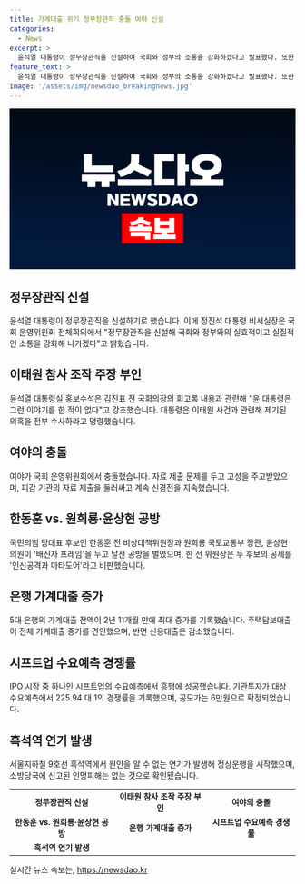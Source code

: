 ```yaml
---
title: 가계대출 위기 정무장관직 충돌 여야 신설
categories:
  - News
excerpt: >
  윤석열 대통령이 정무장관직을 신설하여 국회와 정부의 소통을 강화하겠다고 발표했다. 또한, 대통령실은 이태원 참사 조작 가능성에 대해 윤 대통령이 그런 언급을 한 적이 없다고 밝혔으며, 여야는 운영위원회에서 충돌을 빚은 가운데, 국민의힘 당대표 후보들 간의 공방이 치열해졌다. 5대 은행의 가계대출은 최대 증가를 기록하고, IPO 시장에서의 시프트업은 수요예측 경쟁률과 공모가를 통해 주목을 받았으며, 서울지하철 9호선 흑석역에서 원인불명의 연기 발생으로 운행이 정지된 사건이 있었다.
feature_text: >
  윤석열 대통령이 정무장관직을 신설하여 국회와 정부의 소통을 강화하겠다고 발표했다. 또한, 대통령실은 이태원 참사 조작 가능성에 대해 윤 대통령이 그런 언급을 한 적이 없다고 밝혔으며, 여야는 운영위원회에서 충돌을 빚은 가운데, 국민의힘 당대표 후보들 간의 공방이 치열해졌다. 5대 은행의 가계대출은 최대 증가를 기록하고, IPO 시장에서의 시프트업은 수요예측 경쟁률과 공모가를 통해 주목을 받았으며, 서울지하철 9호선 흑석역에서 원인불명의 연기 발생으로 운행이 정지된 사건이 있었다.
image: '/assets/img/newsdao_breakingnews.jpg'
---
```


<p><img src="/assets/img/newsdao_breakingnews.jpg" alt="ranknews 속보" /></p>

<h2 data-ke-size="size26">정무장관직 신설</h2>

<p data-ke-size="size16">윤석열 대통령이 정무장관직을 신설하기로 했습니다. 이에 정진석 대통령 비서실장은 국회 운영위원회 전체회의에서 "정무장관직을 신설해 국회와 정부와의 실효적이고 실질적인 소통을 강화해 나가겠다"고 밝혔습니다.</p>

<h2 data-ke-size="size26">이태원 참사 조작 주장 부인</h2>

<p data-ke-size="size16">윤석열 대통령실 홍보수석은 김진표 전 국회의장의 회고록 내용과 관련해 "윤 대통령은 그런 이야기를 한 적이 없다"고 강조했습니다. 대통령은 이태원 사건과 관련해 제기된 의혹을 전부 수사하라고 명령했습니다.</p>

<h2 data-ke-size="size26">여야의 충돌</h2>

<p data-ke-size="size16">여야가 국회 운영위원회에서 충돌했습니다. 자료 제출 문제를 두고 고성을 주고받았으며, 피감 기관의 자료 제출을 둘러싸고 계속 신경전을 지속했습니다. </p>

<h2 data-ke-size="size26">한동훈 vs. 원희룡·윤상현 공방</h2>

<p data-ke-size="size16">국민의힘 당대표 후보인 한동훈 전 비상대책위원장과 원희룡 국토교통부 장관, 윤상현 의원이 '배신자 프레임'을 두고 날선 공방을 벌였으며, 한 전 위원장은 두 후보의 공세를 '인신공격과 마타도어'라고 비판했습니다.</p>

<h2 data-ke-size="size26">은행 가계대출 증가</h2>

<p data-ke-size="size16">5대 은행의 가계대출 잔액이 2년 11개월 만에 최대 증가를 기록했습니다. 주택담보대출이 전체 가계대출 증가를 견인했으며, 반면 신용대출은 감소했습니다.</p>

<h2 data-ke-size="size26">시프트업 수요예측 경쟁률</h2>

<p data-ke-size="size16">IPO 시장 중 하나인 시프트업의 수요예측에서 흥행에 성공했습니다. 기관투자가 대상 수요예측에서 225.94 대 1의 경쟁률을 기록했으며, 공모가는 6만원으로 확정되었습니다.</p>

<h2 data-ke-size="size26">흑석역 연기 발생</h2>

<p data-ke-size="size16">서울지하철 9호선 흑석역에서 원인을 알 수 없는 연기가 발생해 정상운행을 시작했으며, 소방당국에 신고된 인명피해는 없는 것으로 확인됐습니다.</p>

<table>
  <tr>
    <td style="text-align: center; height: 17px;"><b>정무장관직 신설</b></td>
    <td style="text-align: center; height: 17px;"><b>이태원 참사 조작 주장 부인</b></td>
    <td style="text-align: center; height: 17px;"><b>여야의 충돌</b></td>
  </tr>
  <tr>
    <td style="text-align: center; height: 17px;"><b>한동훈 vs. 원희룡·윤상현 공방</b></td>
    <td style="text-align: center; height: 17px;"><b>은행 가계대출 증가</b></td>
    <td style="text-align: center; height: 17px;"><b>시프트업 수요예측 경쟁률</b></td>
  </tr>
  <tr>
    <td style="text-align: center; height: 17px;"><b>흑석역 연기 발생</b></td>
  </tr>
</table>
실시간 뉴스 속보는, <a href="https://newsdao.kr" rel="dofollow">https://newsdao.kr</a>


